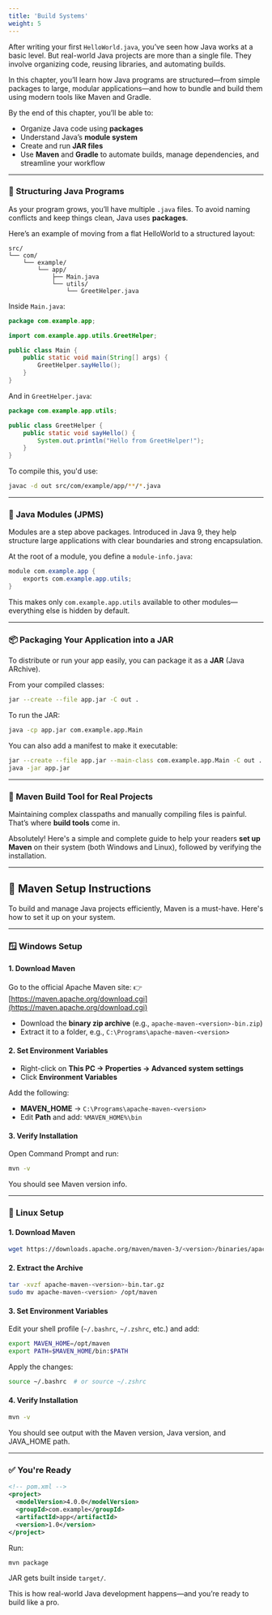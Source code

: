 ```yaml
---
title: 'Build Systems'
weight: 5
---
```


After writing your first `HelloWorld.java`, you’ve seen how Java works at a basic level. But real-world Java projects are more than a single file. They involve organizing code, reusing libraries, and automating builds.

In this chapter, you’ll learn how Java programs are structured—from simple packages to large, modular applications—and how to bundle and build them using modern tools like Maven and Gradle.

By the end of this chapter, you’ll be able to:

* Organize Java code using **packages**
* Understand Java’s **module system**
* Create and run **JAR files**
* Use **Maven** and **Gradle** to automate builds, manage dependencies, and streamline your workflow

---

### 📁 Structuring Java Programs

As your program grows, you’ll have multiple `.java` files. To avoid naming conflicts and keep things clean, Java uses **packages**.

Here’s an example of moving from a flat HelloWorld to a structured layout:

```
src/
└── com/
    └── example/
        └── app/
            ├── Main.java
            └── utils/
                └── GreetHelper.java
```

Inside `Main.java`:

```java
package com.example.app;

import com.example.app.utils.GreetHelper;

public class Main {
    public static void main(String[] args) {
        GreetHelper.sayHello();
    }
}
```

And in `GreetHelper.java`:

```java
package com.example.app.utils;

public class GreetHelper {
    public static void sayHello() {
        System.out.println("Hello from GreetHelper!");
    }
}
```

To compile this, you'd use:

```bash
javac -d out src/com/example/app/**/*.java
```

---

### 🧩 Java Modules (JPMS)

Modules are a step above packages. Introduced in Java 9, they help structure large applications with clear boundaries and strong encapsulation.

At the root of a module, you define a `module-info.java`:

```java
module com.example.app {
    exports com.example.app.utils;
}
```

This makes only `com.example.app.utils` available to other modules—everything else is hidden by default.

---

### 📦 Packaging Your Application into a JAR

To distribute or run your app easily, you can package it as a **JAR** (Java ARchive).

From your compiled classes:

```bash
jar --create --file app.jar -C out .
```

To run the JAR:

```bash
java -cp app.jar com.example.app.Main
```

You can also add a manifest to make it executable:

```bash
jar --create --file app.jar --main-class com.example.app.Main -C out .
java -jar app.jar
```

---

### 🧰 Maven Build Tool for Real Projects

Maintaining complex classpaths and manually compiling files is painful. That’s where **build tools** come in.

Absolutely! Here's a simple and complete guide to help your readers **set up Maven** on their system (both Windows and Linux), followed by verifying the installation.

---

## 🧱 Maven Setup Instructions

To build and manage Java projects efficiently, Maven is a must-have. Here's how to set it up on your system.

---

### 🪟 Windows Setup

#### 1. **Download Maven**

Go to the official Apache Maven site:
👉 [https://maven.apache.org/download.cgi](https://maven.apache.org/download.cgi)

* Download the **binary zip archive** (e.g., `apache-maven-<version>-bin.zip`)
* Extract it to a folder, e.g., `C:\Programs\apache-maven-<version>`

#### 2. **Set Environment Variables**

* Right-click on **This PC → Properties → Advanced system settings**
* Click **Environment Variables**

Add the following:

* **MAVEN\_HOME** → `C:\Programs\apache-maven-<version>`
* Edit **Path** and add:
  `%MAVEN_HOME%\bin`

#### 3. **Verify Installation**

Open Command Prompt and run:

```bash
mvn -v
```

You should see Maven version info.

---

### 🐧 Linux Setup

#### 1. **Download Maven**

```bash
wget https://downloads.apache.org/maven/maven-3/<version>/binaries/apache-maven-<version>-bin.tar.gz
```

#### 2. **Extract the Archive**

```bash
tar -xvzf apache-maven-<version>-bin.tar.gz
sudo mv apache-maven-<version> /opt/maven
```

#### 3. **Set Environment Variables**

Edit your shell profile (`~/.bashrc`, `~/.zshrc`, etc.) and add:

```bash
export MAVEN_HOME=/opt/maven
export PATH=$MAVEN_HOME/bin:$PATH
```

Apply the changes:

```bash
source ~/.bashrc  # or source ~/.zshrc
```

#### 4. **Verify Installation**

```bash
mvn -v
```

You should see output with the Maven version, Java version, and JAVA\_HOME path.

---

### ✅ You're Ready

```xml
<!-- pom.xml -->
<project>
  <modelVersion>4.0.0</modelVersion>
  <groupId>com.example</groupId>
  <artifactId>app</artifactId>
  <version>1.0</version>
</project>
```

Run:

```bash
mvn package
```

JAR gets built inside `target/`.

This is how real-world Java development happens—and you’re ready to build like a pro.

